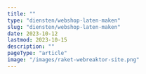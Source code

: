 ```yaml
---
title: ""
type: "diensten/webshop-laten-maken"
slug: "diensten/webshop-laten-maken"
date: 2023-10-12
lastmod: 2023-10-15
description: ""
pageType: "article"
image: "/images/raket-webreaktor-site.png"
---
```



